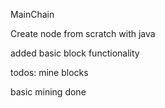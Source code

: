 MainChain

Create node from scratch with java

added basic block functionality

todos:
mine blocks

basic mining done
